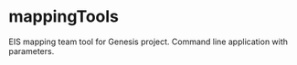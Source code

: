 # mappingTools
EIS mapping team tool for Genesis project.
Command line application with parameters. 

